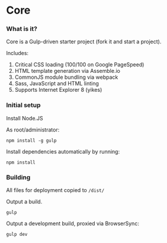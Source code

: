 Core
====

### What is it?
Core is a Gulp-driven starter project (fork it and start a project).

Includes:

1. Critical CSS loading (100/100 on Google PageSpeed)
2. HTML template generation via Assemble.io
3. CommonJS module bundling via webpack
4. Sass, JavaScript and HTML linting
5. Supports Internet Explorer 8 (yikes)

### Initial setup

Install Node.JS

As root/administrator:

```
npm install -g gulp
```

Install dependencies automatically by running:
```
npm install
```

### Building
All files for deployment copied to `/dist/`

Output a build.
```
gulp
```

Output a development build, proxied via BrowserSync:
```
gulp dev
```
